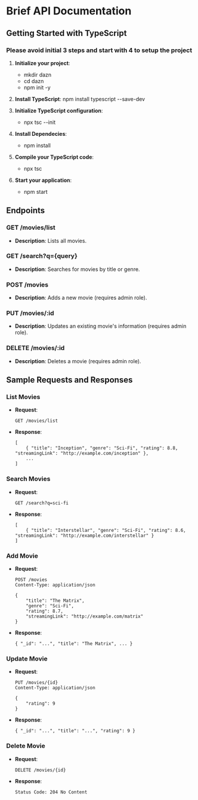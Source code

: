 # Brief API Documentation

## Getting Started with TypeScript

### Please avoid initial 3 steps and start with 4 to setup the project

1. **Initialize your project**:
    - mkdir dazn
    - cd dazn
    - npm init -y

2. **Install TypeScript**:
    npm install typescript --save-dev

3. **Initialize TypeScript configuration**:
    - npx tsc --init

4. **Install Dependecies**:
    - npm install

5. **Compile your TypeScript code**:
    - npx tsc

6. **Start your application**:
    - npm start

## Endpoints

### GET /movies/list
- **Description**: Lists all movies.

### GET /search?q={query}
- **Description**: Searches for movies by title or genre.

### POST /movies
- **Description**: Adds a new movie (requires admin role).

### PUT /movies/:id
- **Description**: Updates an existing movie's information (requires admin role).

### DELETE /movies/:id
- **Description**: Deletes a movie (requires admin role).

## Sample Requests and Responses

### List Movies
- **Request**:
    ```
    GET /movies/list
    ```
- **Response**:
    ```
    [
        { "title": "Inception", "genre": "Sci-Fi", "rating": 8.8, "streamingLink": "http://example.com/inception" },
        ...
    ]
    ```

### Search Movies
- **Request**:
    ```
    GET /search?q=sci-fi
    ```
- **Response**:
    ```
    [
        { "title": "Interstellar", "genre": "Sci-Fi", "rating": 8.6, "streamingLink": "http://example.com/interstellar" }
    ]
    ```

### Add Movie
- **Request**:
    ```
    POST /movies
    Content-Type: application/json

    {
        "title": "The Matrix",
        "genre": "Sci-Fi",
        "rating": 8.7,
        "streamingLink": "http://example.com/matrix"
    }
    ```
- **Response**:
    ```
    { "_id": "...", "title": "The Matrix", ... }
    ```

### Update Movie
- **Request**:
    ```
    PUT /movies/{id}
    Content-Type: application/json

    {
        "rating": 9
    }
    ```
- **Response**:
    ```
    { "_id": "...", "title": "...", "rating": 9 }
    ```

### Delete Movie
- **Request**:
    ```
    DELETE /movies/{id}
    ```
- **Response**:
    ```
    Status Code: 204 No Content
    ```
